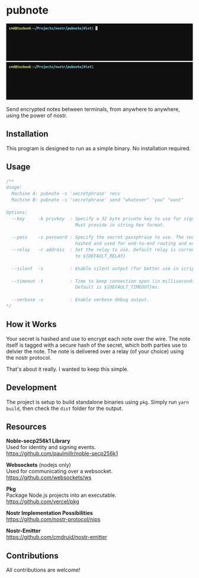 # pubnote

![](res/alice.gif)  
![](res/bob.gif)

Send encrypted notes between terminals, from anywhere to anywhere, using the power of nostr.

## Installation

This program is designed to run as a simple binary. No installation required.

## Usage

```ts
/**
Usage: 
  Machine A: pubnote -s 'secretphrase' recv
  Machine B: pubnote -s 'secretphrase' send "whatever" "you" "want"

Options:
  --key     -k privkey  : Specify a 32 byte private key to use for signatures.
                          Must provide in string hex format.

  --pass    -s password : Specify the secret passphrase to use. The secret is
                          hashed and used for end-to-end routing and encryption.
  --relay   -r address  : Set the relay to use. Default relay is currently set
                          to ${DEFAULT_RELAY}
  
  --silent  -s          : Enable silent output (for better use in scripts).

  --timeout -t          : Time to keep connection open (in milliseconds).
                          Default is ${DEFAULT_TIMEOUT}ms.
  
  --verbose -v          : Enable verbose debug output.  
*/
```

## How it Works

Your secret is hashed and use to encrypt each note over the wire. The note itself is tagged with a secure hash of the secret, which both parties use to delvier the note. The note is delivered over a relay (of your choice) using the nostr protocol.

That's about it really. I wanted to keep this simple.

## Development

The project is setup to build standalone binaries using `pkg`. Simply run `yarn build`, then check the `dist` folder for the output.

## Resources

**Noble-secp256k1 Library**  
Used for identity and signing events.  
https://github.com/paulmillr/noble-secp256k1

**Websockets** (nodejs only)  
Used for communicating over a websocket.  
https://github.com/websockets/ws

**Pkg**  
Package Node.js projects into an executable.  
https://github.com/vercel/pkg

**Nostr Implementation Possibilities**  
https://github.com/nostr-protocol/nips

**Nostr-Emitter**  
https://github.com/cmdruid/nostr-emitter

## Contributions
All contributions are welcome!
